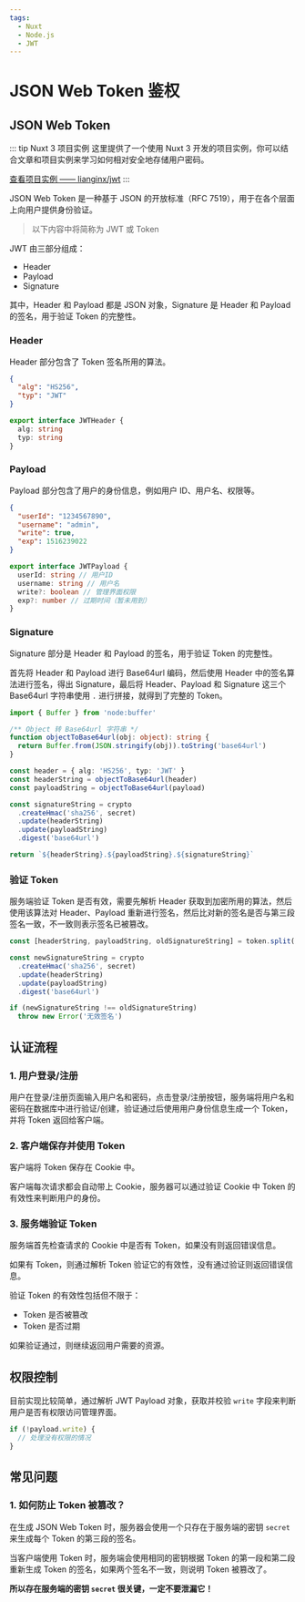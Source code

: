 ```yaml
---
tags:
  - Nuxt
  - Node.js
  - JWT
---
```


# JSON Web Token 鉴权

## JSON Web Token

::: tip Nuxt 3 项目实例
这里提供了一个使用 Nuxt 3 开发的项目实例，你可以结合文章和项目实例来学习如何相对安全地存储用户密码。

[查看项目实例 —— lianginx/jwt](https://github.com/lianginx/jwt)
:::


JSON Web Token 是一种基于 JSON 的开放标准（RFC 7519），用于在各个层面上向用户提供身份验证。

> 以下内容中将简称为 JWT 或 Token

JWT 由三部分组成：

- Header
- Payload
- Signature

其中，Header 和 Payload 都是 JSON 对象，Signature 是 Header 和 Payload 的签名，用于验证 Token 的完整性。

### Header

Header 部分包含了 Token 签名所用的算法。

```json
{
  "alg": "HS256",
  "typ": "JWT"
}
```

```ts
export interface JWTHeader {
  alg: string
  typ: string
}
```

### Payload

Payload 部分包含了用户的身份信息，例如用户 ID、用户名、权限等。

```json
{
  "userId": "1234567890",
  "username": "admin",
  "write": true,
  "exp": 1516239022
}
```

```ts
export interface JWTPayload {
  userId: string // 用户ID
  username: string // 用户名
  write?: boolean // 管理界面权限
  exp?: number // 过期时间（暂未用到）
}
```

### Signature

Signature 部分是 Header 和 Payload 的签名，用于验证 Token 的完整性。

首先将 Header 和 Payload 进行 Base64url 编码，然后使用 Header 中的签名算法进行签名，得出 Signature，最后将 Header、Payload 和 Signature 这三个 Base64url 字符串使用 `.` 进行拼接，就得到了完整的 Token。

```ts
import { Buffer } from 'node:buffer'

/** Object 转 Base64url 字符串 */
function objectToBase64url(obj: object): string {
  return Buffer.from(JSON.stringify(obj)).toString('base64url')
}

const header = { alg: 'HS256', typ: 'JWT' }
const headerString = objectToBase64url(header)
const payloadString = objectToBase64url(payload)

const signatureString = crypto
  .createHmac('sha256', secret)
  .update(headerString)
  .update(payloadString)
  .digest('base64url')

return `${headerString}.${payloadString}.${signatureString}`
```



### 验证 Token

服务端验证 Token 是否有效，需要先解析 Header 获取到加密所用的算法，然后使用该算法对 Header、Payload 重新进行签名，然后比对新的签名是否与第三段签名一致，不一致则表示签名已被篡改。

```ts
const [headerString, payloadString, oldSignatureString] = token.split('.')

const newSignatureString = crypto
  .createHmac('sha256', secret)
  .update(headerString)
  .update(payloadString)
  .digest('base64url')

if (newSignatureString !== oldSignatureString)
  throw new Error('无效签名')
```

## 认证流程

### 1. 用户登录/注册

用户在登录/注册页面输入用户名和密码，点击登录/注册按钮，服务端将用户名和密码在数据库中进行验证/创建，验证通过后使用用户身份信息生成一个 Token，并将 Token 返回给客户端。

### 2. 客户端保存并使用 Token

客户端将 Token 保存在 Cookie 中。

客户端每次请求都会自动带上 Cookie，服务器可以通过验证 Cookie 中 Token 的有效性来判断用户的身份。

### 3. 服务端验证 Token

服务端首先检查请求的 Cookie 中是否有 Token，如果没有则返回错误信息。

如果有 Token，则通过解析 Token 验证它的有效性，没有通过验证则返回错误信息。

验证 Token 的有效性包括但不限于：

- Token 是否被篡改
- Token 是否过期

如果验证通过，则继续返回用户需要的资源。

## 权限控制

目前实现比较简单，通过解析 JWT Payload 对象，获取并校验 `write` 字段来判断用户是否有权限访问管理界面。

```ts
if (!payload.write) {
  // 处理没有权限的情况
}
```

## 常见问题

### 1. 如何防止 Token 被篡改？

在生成 JSON Web Token 时，服务器会使用一个只存在于服务端的密钥 `secret` 来生成每个 Token 的第三段的签名。

当客户端使用 Token 时，服务端会使用相同的密钥根据 Token 的第一段和第二段重新生成 Token 的签名，如果两个签名不一致，则说明 Token 被篡改了。

**所以存在服务端的密钥 `secret` 很关键，一定不要泄漏它！**
